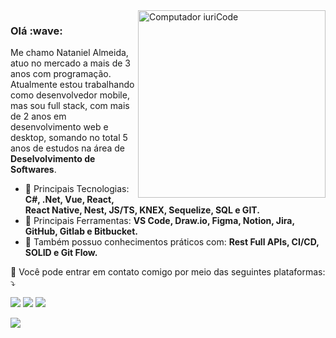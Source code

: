 <img src="https://raw.githubusercontent.com/MicaelliMedeiros/micaellimedeiros/master/image/computer-illustration.png" min-width="300px" max-width="300px" width="300px" align="right" alt="Computador iuriCode">

<h3>Olá :wave:</h3> 

<p align="left"> 
  Me chamo Nataniel Almeida, atuo no mercado a mais de 3 anos com programação. Atualmente estou trabalhando como desenvolvedor mobile, mas sou full stack, com mais de 2 anos em desenvolvimento web e desktop, somando no total 5 anos de estudos na área de <strong>Deselvolvimento de Softwares</strong>.
</p>

- 🦄 Principais Tecnologias: <strong>C#, .Net, Vue, React, React Native, Nest, JS/TS, KNEX, Sequelize, SQL e GIT.</strong>
- 💼 Principais Ferramentas: <strong>VS Code, Draw.io, Figma, Notion, Jira, GitHub, Gitlab e Bitbucket.</strong>
- 🚀 Também possuo conhecimentos práticos com: <strong>Rest Full APIs, CI/CD, SOLID e Git Flow.</strong>

<p align="left">
  💌 Você pode entrar em contato comigo por meio das seguintes plataformas: ⤵️
</p>

<p align="left">
  <a href="mailto:natanalmeida222222@gmail.com" alt="Gmail">
  <img src="https://img.shields.io/badge/-Gmail-FF0000?style=flat-square&labelColor=FF0000&logo=gmail&logoColor=white&link=EMAIL" /></a>

  <a href="https://www.linkedin.com/in/nataniel-almeida-a19114194/" alt="Linkedin">
  <img src="https://img.shields.io/badge/-Linkedin-0e76a8?style=flat-square&logo=Linkedin&logoColor=white&link=LINKEDIN" /></a>

  <a href="https://www.instagram.com/nataniel_almeidaaaa" alt="Instagram">
  <img src="https://img.shields.io/badge/-Instagram-DF0174?style=flat-square&labelColor=DF0174&logo=instagram&logoColor=white&link=INSTAGRAM"/></a>
</p>  


<a href="https://github.com/anuraghazra/github-readme-stats">
  <img align="center" src="https://github-readme-stats.vercel.app/api?username=natanaeldeveloper&count_private=true&show_icons=true&include_all_commits=true&hide_border=true&hide_title=true" />
</a>

